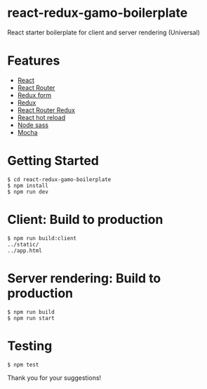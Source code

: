 # react-redux-gamo-boilerplate
React starter boilerplate for client and server rendering (Universal)
# Features

- [React](https://github.com/facebook/react)
- [React Router](https://github.com/rackt/react-router)
- [Redux form](https://github.com/erikras/redux-form)
- [Redux](https://github.com/rackt/redux)
- [React Router Redux](https://github.com/reactjs/react-router-redux)
- [React hot reload](https://github.com/gaearon/react-hot-loader)
- [Node sass](https://github.com/sass/node-sass)
- [Mocha](https://github.com/mochajs/mocha)

# Getting Started
```
$ cd react-redux-gamo-boilerplate
$ npm install
$ npm run dev  
```

# Client: Build to production

```
$ npm run build:client
../static/
../app.html
```

# Server rendering: Build to production

```
$ npm run build
$ npm run start
```

# Testing
```
$ npm test
```

Thank you for your suggestions!
